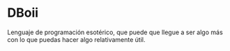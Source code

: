 # DBoii
Lenguaje de programación esotérico, que puede que llegue a ser algo más con lo que puedas hacer algo relativamente útil.
